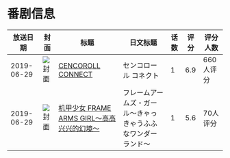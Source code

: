 # 番剧信息

|放送日期|封面|标题|日文标题|话数|评分|评分人数|
|---|---|---|---|---|---|---|
|2019-06-29|![封面](https://lain.bgm.tv/pic/cover/c/4b/92/29413_m3vv4.jpg)|[CENCOROLL CONNECT](https://bangumi.tv/subject/29413)|センコロール コネクト|1|6.9|660人评分|
|2019-06-29|![封面](https://lain.bgm.tv/pic/cover/c/77/14/241270_ultN0.jpg)|[机甲少女 FRAME ARMS GIRL～高高兴兴的幻境～](https://bangumi.tv/subject/241270)|フレームアームズ・ガール～きゃっきゃうふふなワンダーランド～|1|5.6|70人评分|
